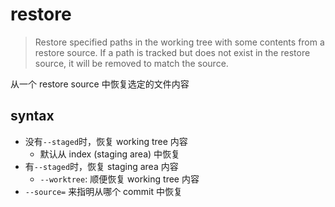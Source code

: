 # restore

> Restore specified paths in the working tree with some contents from a restore source. If a path is tracked but does not exist in the restore source, it will be removed to match the source.

从一个 restore source 中恢复选定的文件内容

## syntax

- 没有`--staged`时，恢复 working tree 内容
  - 默认从 index (staging area) 中恢复
- 有`--staged`时，恢复 staging area 内容
  - `--worktree`: 顺便恢复 working tree 内容
- `--source=` 来指明从哪个 commit 中恢复
